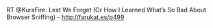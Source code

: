 <!--
id: 3360736211
link: http://kevinisom.info/post/3360736211/rt-kurafire-lest-we-forget-or-how-i-learned
slug: rt-kurafire-lest-we-forget-or-how-i-learned
date: Sat Feb 19 2011 03:41:41 GMT+1300 (NZDT)
raw: {"blog_name":"kevinisom","id":3360736211,"post_url":"http://kevinisom.info/post/3360736211/rt-kurafire-lest-we-forget-or-how-i-learned","slug":"rt-kurafire-lest-we-forget-or-how-i-learned","type":"text","date":"2011-02-18 14:41:41 GMT","timestamp":1298040101,"state":"published","format":"html","reblog_key":"jDfgt85n","tags":[],"short_url":"http://tmblr.co/Zw68Yy38KCFJ","highlighted":[],"feed_item":"http://twitter.com/kev_nz/statuses/38447783656689664","from_feed_id":"650289","note_count":0,"title":null,"body":"<p>RT @KuraFire: Lest We Forget (Or How I Learned What’s So Bad About Browser Sniffing) - <a href=\"http://farukat.es/p499\" target=\"_blank\">http://farukat.es/p499</a></p>"}
publish: 2011-02-019
tags: 
title: null
-->


RT @KuraFire: Lest We Forget (Or How I Learned What’s So Bad About
Browser Sniffing) - <http://farukat.es/p499>


